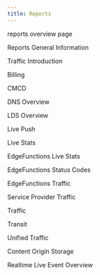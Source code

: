 ```yaml
---
title: Reports
---
```

reports overview page

Reports
General Information

Traffic
Introduction

Billing

CMCD

DNS Overview

LDS Overview

Live Push

Live Stats

EdgeFunctions Live Stats

EdgeFunctions Status Codes

EdgeFunctions Traffic

Service Provider Traffic

Traffic

Transit

Unified Traffic

Content
Origin Storage

Realtime Live Event Overview
